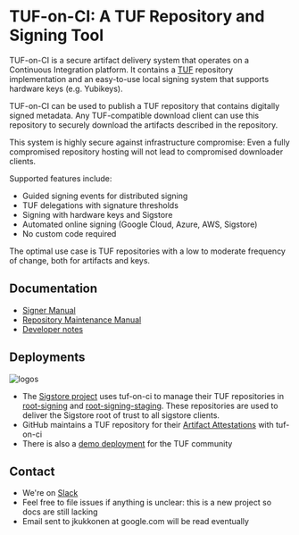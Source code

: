 # TUF-on-CI: A TUF Repository and Signing Tool

TUF-on-CI is a secure artifact delivery system that operates on a Continuous Integration
platform. It contains a [TUF](https://theupdateframework.io) repository implementation and an
easy-to-use local signing system that supports hardware keys (e.g. Yubikeys).

TUF-on-CI can be used to publish a TUF repository that contains digitally signed metadata.
Any TUF-compatible download client can use this repository to securely download
the artifacts described in the repository.

This system is highly secure against infrastructure compromise: Even a fully compromised
repository hosting will not lead to compromised downloader clients.

Supported features include:
* Guided signing events for distributed signing
* TUF delegations with signature thresholds
* Signing with hardware keys and Sigstore
* Automated online signing (Google Cloud, Azure, AWS, Sigstore)
* No custom code required

The optimal use case is TUF repositories with a low to moderate frequency of change, both for artifacts and keys.

## Documentation

* [Signer Manual](docs/SIGNER-MANUAL.md)
* [Repository Maintenance Manual](docs/REPOSITORY-MAINTENANCE.md)
* [Developer notes](docs/DEVELOPMENT.md)

## Deployments

![logos](https://github.com/theupdateframework/tuf-on-ci/assets/31889/34eb2a5e-b9a2-41ad-b333-6a28590b17f3)

* The [Sigstore project](https://www.sigstore.dev/) uses tuf-on-ci to manage their TUF repositories in
  [root-signing](https://github.com/sigstore/root-signing) and [root-signing-staging](https://github.com/sigstore/root-signing-staging).
  These repositories are used to deliver the Sigstore root of trust to all sigstore clients.
* GitHub maintains a TUF repository for their
  [Artifact Attestations](https://github.blog/2024-05-02-introducing-artifact-attestations-now-in-public-beta/)
  with tuf-on-ci
* There is also a [demo deployment](https://github.com/jku/tuf-demo/) for the TUF community

## Contact

* We're on [Slack](https://cloud-native.slack.com/archives/C04SHK2DPK9)
* Feel free to file issues if anything is unclear: this is a new project so docs are still lacking
* Email sent to jkukkonen at google.com will be read eventually
